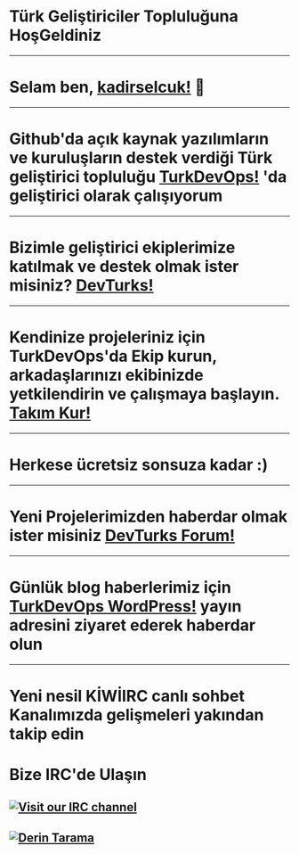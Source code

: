 # Türk Geliştiriciler Topluluğuna HoşGeldiniz
--- 
# Selam ben, [kadirselcuk!](https://github.com/kadirselcuk) 👋
---
# Github'da açık kaynak yazılımların ve kuruluşların destek verdiği Türk geliştirici topluluğu [TurkDevOps!](https://github.com/turkdevops) 'da geliştirici olarak çalışıyorum
--- 
# Bizimle geliştirici ekiplerimize katılmak ve destek olmak ister misiniz? [DevTurks!](https://github.com/orgs/turkdevops/teams/devturks-team)
---
# Kendinize projeleriniz için TurkDevOps'da Ekip kurun, arkadaşlarınızı ekibinizde yetkilendirin ve çalışmaya başlayın. [Takım Kur!](https://github.com/orgs/turkdevops/teams)
---
# Herkese ücretsiz sonsuza kadar :) 
---
# Yeni Projelerimizden haberdar olmak ister misiniz [DevTurks Forum!](https://devturksforum.flarum.cloud/) 
---
# Günlük blog haberlerimiz için [TurkDevOps WordPress!](https://turkdevops.wordpress.com/) yayın adresini ziyaret ederek haberdar olun
---
# Yeni nesil KİWİIRC canlı sohbet Kanalımızda gelişmeleri yakından takip edin
# Bize IRC'de Ulaşın
[![Visit our IRC channel](https://kiwiirc.com/buttons/irc.kiwiirc.com/TurkDevOps.png)](https://kiwiirc.com/client/irc.kiwiirc.com/?nick=DevTurks|?#TurkDevOps)
---
[![Derin Tarama](https://deepscan.io/api/teams/10243/projects/12969/branches/209149/badge/grade.svg)](https://deepscan.io/dashboard#view=project&tid=10243&pid=12969&bid=209149)
---
